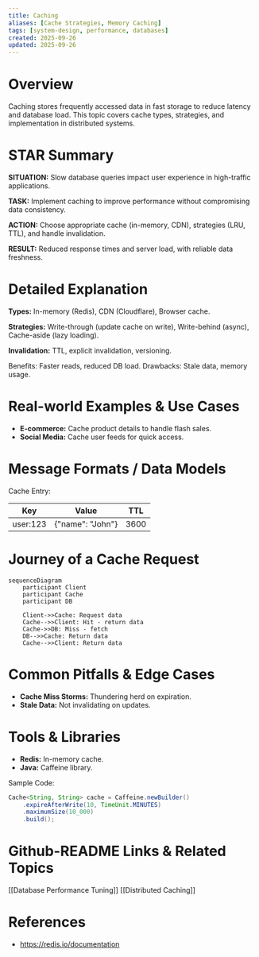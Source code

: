 ```yaml
---
title: Caching
aliases: [Cache Strategies, Memory Caching]
tags: [system-design, performance, databases]
created: 2025-09-26
updated: 2025-09-26
---
```


# Overview

Caching stores frequently accessed data in fast storage to reduce latency and database load. This topic covers cache types, strategies, and implementation in distributed systems.

# STAR Summary

**SITUATION:** Slow database queries impact user experience in high-traffic applications.

**TASK:** Implement caching to improve performance without compromising data consistency.

**ACTION:** Choose appropriate cache (in-memory, CDN), strategies (LRU, TTL), and handle invalidation.

**RESULT:** Reduced response times and server load, with reliable data freshness.

# Detailed Explanation

**Types:** In-memory (Redis), CDN (Cloudflare), Browser cache.

**Strategies:** Write-through (update cache on write), Write-behind (async), Cache-aside (lazy loading).

**Invalidation:** TTL, explicit invalidation, versioning.

Benefits: Faster reads, reduced DB load. Drawbacks: Stale data, memory usage.

# Real-world Examples & Use Cases

- **E-commerce:** Cache product details to handle flash sales.
- **Social Media:** Cache user feeds for quick access.

# Message Formats / Data Models

Cache Entry:

| Key | Value | TTL |
|-----|-------|-----|
| user:123 | {"name": "John"} | 3600 |

# Journey of a Cache Request

```mermaid
sequenceDiagram
    participant Client
    participant Cache
    participant DB

    Client->>Cache: Request data
    Cache-->>Client: Hit - return data
    Cache->>DB: Miss - fetch
    DB-->>Cache: Return data
    Cache-->>Client: Return data
```

# Common Pitfalls & Edge Cases

- **Cache Miss Storms:** Thundering herd on expiration.
- **Stale Data:** Not invalidating on updates.

# Tools & Libraries

- **Redis:** In-memory cache.
- **Java:** Caffeine library.

Sample Code:

```java
Cache<String, String> cache = Caffeine.newBuilder()
    .expireAfterWrite(10, TimeUnit.MINUTES)
    .maximumSize(10_000)
    .build();
```

# Github-README Links & Related Topics

[[Database Performance Tuning]]
[[Distributed Caching]]

# References

- https://redis.io/documentation